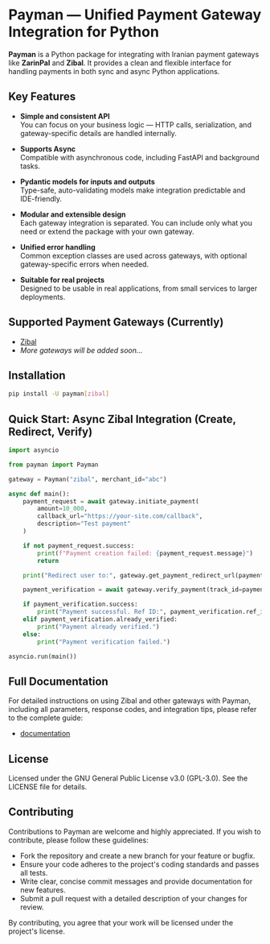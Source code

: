 # Payman — Unified Payment Gateway Integration for Python

**Payman** is a Python package for integrating with Iranian payment gateways like **ZarinPal** and **Zibal**.
It provides a clean and flexible interface for handling payments in both sync and async Python applications.

## Key Features
- **Simple and consistent API**  
 You can focus on your business logic — HTTP calls, serialization, and gateway-specific details are handled internally.

- **Supports Async**  
 Compatible with asynchronous code, including FastAPI and background tasks.

- **Pydantic models for inputs and outputs**  
  Type-safe, auto-validating models make integration predictable and IDE-friendly.

- **Modular and extensible design**  
 Each gateway integration is separated. You can include only what you need or extend the package with your own gateway.

- **Unified error handling**  
 Common exception classes are used across gateways, with optional gateway-specific errors when needed.

- **Suitable for real projects**  
 Designed to be usable in real applications, from small services to larger deployments.


## Supported Payment Gateways (Currently)
- [Zibal](https://zibal.ir/)
- *More gateways will be added soon...*

## Installation

```bash
pip install -U payman[zibal]
```

## Quick Start: Async Zibal Integration (Create, Redirect, Verify)

```python
import asyncio

from payman import Payman

gateway = Payman("zibal", merchant_id="abc")

async def main():
    payment_request = await gateway.initiate_payment(
        amount=10_000,
        callback_url="https://your-site.com/callback",
        description="Test payment"
    )

    if not payment_request.success:
        print(f"Payment creation failed: {payment_request.message}")
        return

    print("Redirect user to:", gateway.get_payment_redirect_url(payment_request.track_id))

    payment_verification = await gateway.verify_payment(track_id=payment_request.track_id)

    if payment_verification.success:
        print("Payment successful. Ref ID:", payment_verification.ref_id)
    elif payment_verification.already_verified:
        print("Payment already verified.")
    else:
        print("Payment verification failed.")

asyncio.run(main())
```

## Full Documentation
For detailed instructions on using Zibal and other gateways with Payman, including all parameters, response codes, and integration tips, please refer to the complete guide:
- [documentation](https://irvaniamirali.github.io/payman)


## License

Licensed under the GNU General Public License v3.0 (GPL-3.0). See the LICENSE file for details.

## Contributing

Contributions to Payman are welcome and highly appreciated. If you wish to contribute, please follow these guidelines:

- Fork the repository and create a new branch for your feature or bugfix.  
- Ensure your code adheres to the project's coding standards and passes all tests.  
- Write clear, concise commit messages and provide documentation for new features.  
- Submit a pull request with a detailed description of your changes for review.

By contributing, you agree that your work will be licensed under the project's license.
